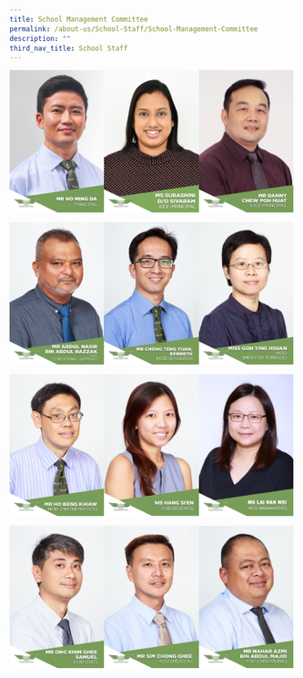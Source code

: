 ```yaml
---
title: School Management Committee
permalink: /about-us/School-Staff/School-Management-Committee
description: ""
third_nav_title: School Staff
---
```

<img src="/images/mr%20ho%20p.jpeg" 
     style="width:33%;float:left"><img src="/images/MS%20SUBA.jpeg" 
     style="width:33%;float:left"><img src="/images/Mr%20Danny%20Chew%20Poh%20Huat.jpg" 
     style="width:33%">
		 
<img src="/images/Mr%20Abdul%20Nasir%20Bin%20Abdul%20Razzak.jpg" 
     style="width:33%;float:left"><img src="/images/Mr%20Chong%20Teng%20Yuan,%20Kenneth.jpg" 
     style="width:33%;float:left"><img src="/images/Miss%20Goh%20Ying%20Hsuan.jpg" 
     style="width:33%">

<img src="/images/Mr%20Ho%20Beng%20Khiaw.jpg" 
     style="width:33%;float:left"><img src="/images/MS%20HANG%20SIEN.jpeg" 
     style="width:33%;float:left"><img src="/images/13%20MS%20LAI%20HAN%20WEI.jpeg" 
     style="width:33%">
		 
<img src="/images/Mr%20Ong%20Khim%20Ghee%20Samuel.jpg" 
     style="width:33%;float:left"><img src="/images/Mr%20Sim%20Chong%20Ghee.jpg" 
     style="width:33%;float:left"><img src="/images/Mr%20Nahar%20Azmi%20Bin%20Abdul%20Majid.jpg" 
     style="width:33%">
		 

